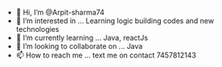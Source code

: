 - 👋 Hi, I’m @Arpit-sharma74
- 👀 I’m interested in ... Learning logic building codes and new technologies
- 🌱 I’m currently learning ... Java, reactJs
- 💞️ I’m looking to collaborate on ... Java 
- 📫 How to reach me ... text me on contact 7457812143

<!---
Arpit-sharma74/Arpit-sharma74 is a ✨ special ✨ repository because its `README.md` (this file) appears on your GitHub profile.
You can click the Preview link to take a look at your changes.
--->
